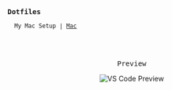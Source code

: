 <samp><b>Dotfiles</b></samp>

<sub><samp>&nbsp;&nbsp;My Mac Setup | <a href="https://blog.evolvereix.com/Mac-89c09a1c74e9487e85f8829bba3addf1">Mac</a>&nbsp;&nbsp;&nbsp;&nbsp;&nbsp;&nbsp;</samp></sub>

<br>
<br>
<p align="center"><samp>Preview</samp></p>

<p align="center">
<img alt="VS Code Preview" src="https://user-images.githubusercontent.com/37773107/230699174-c372f276-ebbd-4657-aee9-333e540093e7.png">
</p>

<br>
